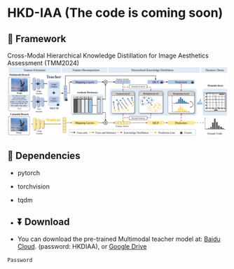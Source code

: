 # HKD-IAA (The code is coming soon)

## 🔗 Framework
Cross-Modal Hierarchical Knowledge Distillation for Image Aesthetics Assessment (TMM2024)
![img](Method.png)

## 📃 Dependencies
- pytorch
- torchvision
- tqdm

- ## ⏬ Download
- You can download the pre-trained Multimodal teacher model at: [Baidu Cloud](https:). (password: HKDIAA), or [Google Drive](https:)

```bash
Password
```



